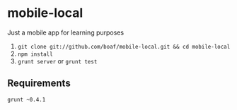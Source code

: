 mobile-local
============

Just a mobile app for learning purposes

1. `git clone git://github.com/boaf/mobile-local.git && cd mobile-local`
2. `npm install`
3. `grunt server` or `grunt test`

Requirements
------------

`grunt ~0.4.1`
